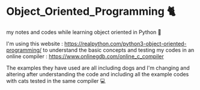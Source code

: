 # Object_Oriented_Programming :cat2:
my notes and codes while learning object oriented in Python 🥀

I'm using this website : https://realpython.com/python3-object-oriented-programming/ to understand the basic concepts and testing my codes in an online compiler : https://www.onlinegdb.com/online_c_compiler

The examples they have used are all including dogs and I'm changing and altering after understanding the code and including all the example codes with cats tested in the same compiler 💻
